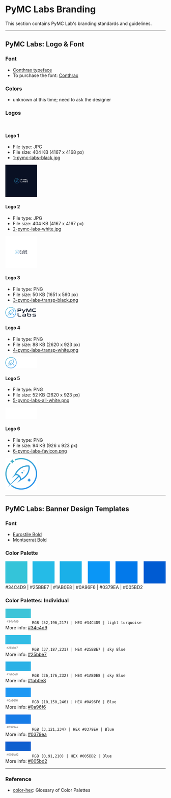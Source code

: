 # PyMC Labs Branding

This section contains PyMC Lab's branding standards and guidelines.

---

## PyMC Labs: Logo & Font

### Font
- [Conthrax typeface](https://www.myfonts.com/search/conthrax/)
- To purchase the font: [Conthrax](https://www.fontspring.com/fonts/typodermic/conthrax)

### Colors
- unknown at this time; need to ask the designer

### Logos

<br>

#### Logo 1
- File type: JPG
- File size: 404 KB (4167 x 4168 px)
- [1-pymc-labs-black.jpg](https://github.com/pymc-labs/brand/blob/master/logos/1-pymc-labs-black.jpg)

<img src="logos/1-pymc-labs-black.jpg" width="100">

<br>

#### Logo 2
- File type: JPG
- File size: 404 KB (4167 x 4167 px)
- [2-pymc-labs-white.jpg](https://github.com/pymc-labs/brand/blob/master/logos/2-pymc-labs-white.jpg)

<img src="logos/2-pymc-labs-white.jpg" width="100">

<br>

#### Logo 3
- File type: PNG
- File size: 50 KB (1651 x 560 px)
- [3-pymc-labs-transp-black.png](https://github.com/pymc-labs/brand/blob/master/logos/3-pymc-labs-transp-black.png)

<img src="logos/3-pymc-labs-transp-black.png" width="100">

<br>

#### Logo 4
- File type: PNG
- File size: 88 KB (2620 x 923 px)
- [4-pymc-labs-transp-white.png](https://github.com/pymc-labs/brand/blob/master/logos/4-pymc-labs-transp-white.png)

<img src="logos/4-pymc-labs-transp-white.png" width="100">

<br>

#### Logo 5
- File type: PNG
- File size: 52 KB (2620 x 923 px)
- [5-pymc-labs-all-white.png](https://github.com/pymc-labs/brand/blob/master/logos/5-pymc-labs-all-white.png)

<img src="logos/5-pymc-labs-all-white.png" width="100">

<br>

#### Logo 6
- File type: PNG
- File size: 94 KB (926 x 923 px)
- [6-pymc-labs-favicon.png](https://github.com/pymc-labs/brand/blob/master/logos/6-pymc-labs-favicon.png)

<img src="logos/6-pymc-labs-favicon.png" width="100">

---


## PyMC Labs: Banner Design Templates

### Font
- [Eurostile Bold](https://freefontsvault.com/eurostile-font-family-free/)
- [Montserrat Bold](https://freefontsvault.com/montserrat-font-family-download-free/)

### Color Palette

![banner-colors](/banner_colors/banner-colors.png) 
#34C4D9 | #25BBE7 | #1AB0E8 | #0A96F6 | #0379EA | #005BD2

### Color Palettes: Individual

![#34C4D9](/banner_colors/colorswatch_34c4d9_turquoise.png) `RGB (52,196,217) | HEX #34C4D9 | light turquoise`  
More info: [#34c4d9](https://www.color-hex.com/color/34c4d9)

![#25BBE7](/banner_colors/colorswatch_25bbe7_skyblue.png) `RGB (37,187,231) | HEX #25BBE7 | sky Blue`  
More info: [#25bbe7](https://www.color-hex.com/color/25bbe7)

![#1AB0E8](/banner_colors/colorswatch_1ab0e8_blue.png) `RGB (26,176,232) | HEX #1AB0E8 | sky Blue`  
More info: [#1ab0e8](https://www.color-hex.com/color/#1ab0e8)

![#0A96F6](/banner_colors/colorswatch_0a96f6_blue.png) `RGB (10,150,246) | HEX #0A96F6 | Blue`  
More info: [#0a96f6](https://www.color-hex.com/color/0a96f6)

![#0379EA](/banner_colors/colorswatch_0379ea_blue.png) `RGB (3,121,234) | HEX #0379EA | Blue`  
More info: [#0379ea](https://www.color-hex.com/color/0379ea)

![#005BD2](/banner_colors/colorswatch_005bd2_blue.png) `RGB (0,91,210) | HEX #005BD2 | Blue`  
More info: [#005bd2](https://www.color-hex.com/color/005bd2)


---

### Reference
- [color-hex](https://www.color-hex.com): Glossary of Color Palettes
